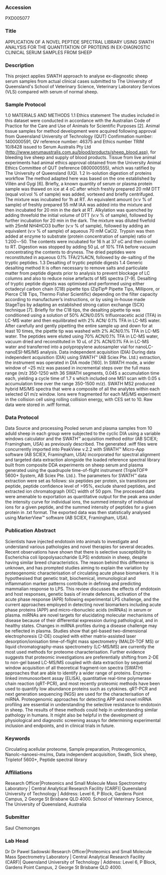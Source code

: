 ### Accession
PXD005077

### Title
APPLICATION OF A NOVEL PEPTIDE SPECTRAL LIBRARY USING SWATH ANALYSIS FOR THE QUANTITATION OF PROTEINS IN EX-DIAGNOSTIC CLINICAL SERUM SAMPLES FROM SHEEP

### Description
This project applies SWATH approach to analyse ex-diagnostic sheep serum samples from actual clinical cases submitted to The University of Queensland's School of Veterinary Science, Veterinary Laboratory Services (VLS) compared with serum of normal sheep.

### Sample Protocol
1.0 MATERIALS AND METHODS 1.1 Ethics statement The studies included in this dataset were conducted in accordance with the Australian Code of Practice for the Care and Use of Animals for Scientific Purposes [2]. Animal tissue samples for method development were acquired following approval from Queensland University of Technology (QUT) Confirmation number: 1400000591, QV reference number: 46375 and Ethics number TRIM 10/8428 issued to Serum Australis Pty Ltd (http://www.serumaustralis.com.au/blood/products/sheep_blood.asp), for bleeding live sheep and supply of blood products. Tissue from live animal experiments had animal ethics approval obtained from the University Animal Ethics Committee of QUT (reference 0800000555), which was ratified by The University of Queensland (UQ).  1.2 In-solution digestion of proteins workflow The method adapted here was based on the one established by Villén and Gygi [6]. Briefly, a known quantity of serum or plasma protein sample was thawed on ice at 4 oC after which freshly prepared 20 mM DTT (equal vol:vol % of sample) was added, vortexed and briefly centrifuged. The mixture was incubated for 1h at RT. An equivalent amount (v:v % of sample) of freshly prepared 55 mM IAA was added into the mixture and then incubated for 20 min in the dark at RT. Alkylation was quenched by adding threefold  the initial volume of  DTT (v:v % of sample), followed by further incubation for 20 min in the dark. The mixture was diluted fivefold with 25mM NH4HCO3 buffer (v:v %  of sample), followed by adding an equivalent (v:v %  of sample) of  aqueous 70 mM CaCl2. Trypsin was then added at enzyme to substrate (protein concentration of sample) ratio of 1:200¬-50. The contents were incubated for 16 h at 37 oC and then cooled to RT. Digestion was stopped by adding 50 µL of 10% TFA before vacuum concentrating the contents to dryness. The dried peptides were reconstituted in aqueous 0.1% TFA/2%ACN, followed by de-salting of the tryptic peptides. 1.3 Desalting of tryptic peptide digests 1.4 Generic desalting method  It is often necessary to remove salts and particulate matter from peptide digests prior to analysis to prevent blockage of LC columns and also to reduce noise artefacts of MS spectra [7-9]. Desalting of tryptic peptide digests was optimised and performed using either octadecyl carbon chain (C18) pipette tips (ZipTip® Pipette Tips, Millipore, or Pierce C18 Tips, Thermo Fisher Scientific) depending on the filter capacity according to manufacturer’s instructions, or by using in-house made StageTips by adapting an established strong cation exchange (SCX) technique [7]. Briefly for the C18 tips, the desalting pipette tip was conditioned using a solution of 50% ACN/0.05% trifluoroacetic acid (TFA) in LC-MS water and then equilibrated with 2% ACN/ 0.1% TFA in LC-MS water. After carefully and gently pipetting the entire sample up and down for at least 10 times, the pipette tip was washed with 2% ACN/0.1% TFA in LC-MS water. The peptides were eluted using 70% ACN/0.1% TFA in LC-MS water, vacuum dried and reconstituted in 10 uL of 2% ACN/0.1% FA in LC-MS water and transferred into a polypropylene autosampler vial for nanoLC-nanoESI-MS/MS analysis.   Data independent acquisition (DIA) During data independent acquisition (DIA) using SWATH™ (AB Sciex Pte. Ltd.) extraction, the instrument was operated in DIA mode [160]. In SWATH mode, a wider window of ~25 m/z was passed in incremental steps over the full mass range (m/z 350-1250 with 36 SWATH segments, 0.045 s accumulation time each, yielding a cycle time of 1.7 s which included one MS1 scan with 0.05 s accumulation time over the range 350-1500 m/z).   SWATH MS2 produced hybrid MS/MS spectra that were a composite of all the analytes within each selected Q1 m/z window. Ions were fragmented for each MS/MS experiment in the collision cell using rolling collision energy, with CES set to 10. Raw data were stored in .wiff format.

### Data Protocol
Data Source and processing  Pooled serum and plasma samples from 10 aduld sheep in each group were subjected to the cyclic DIA using a variable windows calculator and the SWATH™ acquisition method editor (AB SCIEX; Framingham, USA) as previously described. The generated .wiff files were concurrently imported into PeakView v.2.2 with SWATH™ Micro-App software (AB SCIEX, Framingham, USA) incorporated for spectral alignment and targeted data extraction alongside the loaded reference spectral library built from composite DDA experiments on sheep serum and plasma generated using the quadrupole time-of-flight instrument (TripleTOF® 5600+ System, AB Sciex Pte. Ltd.). The parameters for SWATH™ data extraction were set as follows: six peptides per protein, six transitions per peptide, peptide confidence level of >95%, exclude shared peptides, and extracted ion chromatograph (XIC) width of 50 ppm. The processed data were amenable to exportation as quantitative output for the peak area under the intensity curve for individual ions, the summed intensity of individual ions for a given peptide, and the summed intensity of peptides for a given protein in .txt format. The exported data was then statistically analysed using MarkerView™ software (AB SCIEX, Framingham, USA).

### Publication Abstract
Scientists have injected endotoxin into animals to investigate and understand various pathologies and novel therapies for several decades. Recent observations have shown that there is selective susceptibility to Escherichia coli lipopolysaccharide (LPS) endotoxin in sheep, despite having similar breed characteristics. The reason behind this difference is unknown, and has prompted studies aiming to explain the variation by proteogenomic characterisation of circulating acute phase biomarkers. It is hypothesised that genetic trait, biochemical, immunological and inflammation marker patterns contribute in defining and predicting mammalian response to LPS. This review discusses the effects of endotoxin and host responses, genetic basis of innate defences, activation of the acute phase response (APR) following experimental LPS challenge, and the current approaches employed in detecting novel biomarkers including acute phase proteins (APP) and micro-ribonucleic acids (miRNAs) in serum or plasma. miRNAs are novel targets for elucidating molecular mechanisms of disease because of their differential expression during pathological, and in healthy states. Changes in miRNA profiles during a disease challenge may be reflected in plasma. Studies show that gel-based two-dimensional electrophoresis (2-DE) coupled with either matrix-assisted laser desorption/ionisation time-of-flight mass spectrometry (MALDI-TOF MS) or liquid chromatography-mass spectrometry (LC-MS/MS) are currently the most used methods for proteome characterisation. Further evidence suggests that proteomic investigations are preferentially shifting from 2-DE to non-gel based LC-MS/MS coupled with data extraction by sequential window acquisition of all theoretical fragment-ion spectra (SWATH) approaches that are able to identify a wider range of proteins. Enzyme-linked immunosorbent assay (ELISA), quantitative real-time polymerase chain reaction (qRT-PCR), and most recently proteomic methods have been used to quantify low abundance proteins such as cytokines. qRT-PCR and next generation sequencing (NGS) are used for the characterisation of miRNA. Proteogenomic approaches for detecting APP and novel miRNA profiling are essential in understanding the selective resistance to endotoxin in sheep. The results of these methods could help in understanding similar pathology in humans. It might also be helpful in the development of physiological and diagnostic screening assays for determining experimental inclusion and endpoints, and in clinical trials in future.

### Keywords
Circulating acellular proteome, Sample preparation, Proteogenomics, Nanolc-nanoesi-ms/ms, Data independent acquisition, Swath, Sick sheep, Tripletof 5600+, Peptide spectral library

### Affiliations
Research Officer|Proteomics and Small Molecule Mass Spectrometry Laboratory | Central Analytical Research Facility (CARF)| Queensland University of Technology | Address: Level 6, P Block, Gardens Point Campus, 2 George St Brisbane QLD 4000.
School of Veterinary Science, The University of Queensland, Australia

### Submitter
Saul Chemonges

### Lab Head
Dr Dr Pawel Sadowski
Research Officer|Proteomics and Small Molecule Mass Spectrometry Laboratory | Central Analytical Research Facility (CARF)| Queensland University of Technology | Address: Level 6, P Block, Gardens Point Campus, 2 George St Brisbane QLD 4000.


